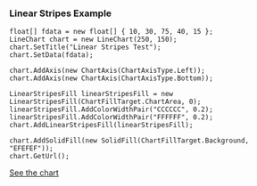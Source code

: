 ### Linear Stripes Example ###
```
float[] fdata = new float[] { 10, 30, 75, 40, 15 };
LineChart chart = new LineChart(250, 150);
chart.SetTitle("Linear Stripes Test");
chart.SetData(fdata);

chart.AddAxis(new ChartAxis(ChartAxisType.Left));
chart.AddAxis(new ChartAxis(ChartAxisType.Bottom));

LinearStripesFill linearStripesFill = new LinearStripesFill(ChartFillTarget.ChartArea, 0);
linearStripesFill.AddColorWidthPair("CCCCCC", 0.2);
linearStripesFill.AddColorWidthPair("FFFFFF", 0.2);
chart.AddLinearStripesFill(linearStripesFill);

chart.AddSolidFill(new SolidFill(ChartFillTarget.Background, "EFEFEF"));
chart.GetUrl();
```
[See the chart](http://chart.apis.google.com/chart?cht=lc&chs=250x150&chd=t:10,30,75,40,15&chtt=Linear+Stripes+Test&chf=bg,s,EFEFEF|c,ls,0,CCCCCC,0.2,FFFFFF,0.2&chxt=y,x&chxl=0:|1:&chxp=&chxr=&chxs=)